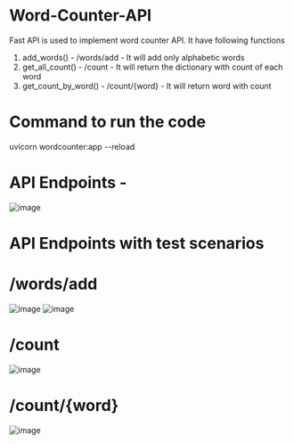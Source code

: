 # Word-Counter-API
Fast API is used to implement word counter API. It have following functions 
1. add_words() - /words/add - It will add only alphabetic words
2. get_all_count() - /count - It will return the dictionary with count of each word
3. get_count_by_word() - /count/{word} - It will return word with count

# Command to run the code 
uvicorn wordcounter:app --reload

# API Endpoints -
![image](https://github.com/monikatoradmal/WordCounterPython/assets/124272753/9455588e-cdeb-4318-9fc7-d862799d378d)

# API Endpoints with test scenarios  
# /words/add
![image](https://github.com/monikatoradmal/WordCounterPython/assets/124272753/918460ce-4c45-4967-9280-377d48f71632)
![image](https://github.com/monikatoradmal/WordCounterPython/assets/124272753/bedd3629-ae5c-43b4-9dca-47115d4664e3)

# /count
![image](https://github.com/monikatoradmal/WordCounterPython/assets/124272753/abf2989e-3d19-44cf-a8e1-0901a989cd9c)

# /count/{word}
![image](https://github.com/monikatoradmal/WordCounterPython/assets/124272753/48ec45cd-5a46-409e-adf4-82d143c33699)
